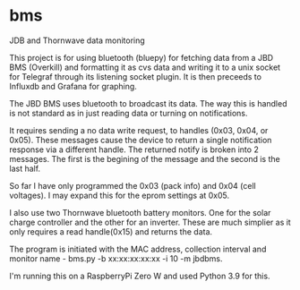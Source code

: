 # bms
JDB and Thornwave data monitoring

This project is for using bluetooth (bluepy) for fetching data from a JBD BMS (Overkill) and formatting it as cvs data and writing it to a unix socket for Telegraf through its listening socket plugin. It is then preceeds to Influxdb and Grafana for graphing.

The JBD BMS uses bluetooth to broadcast its data. The way this is handled is not standard as in just reading data or turning on notifications.

It requires sending a no data write request, to handles (0x03, 0x04, or 0x05). These messages cause the device to return a single notification response via a different handle. The returned notify is broken into 2 messages. The first is the begining of the message and the second is the last half.

So far I have only programmed the 0x03 (pack info) and 0x04 (cell voltages). I may expand this for the eprom settings at 0x05.

I also use two Thornwave bluetooth battery monitors. One for the solar charge controller and the other for an inverter. These are much simplier as it only requires a read handle(0x15) and returns the data.

The program is initiated with the MAC address, collection interval and monitor name - bms.py -b xx:xx:xx:xx:xx -i 10 -m jbdbms.

I'm running this on a RaspberryPi Zero W and used Python 3.9 for this.

